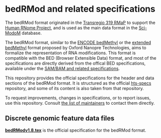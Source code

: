 bedRMod and related specifications
==================================

The bedRMod format originated in the [Transregio 319 RMaP](https://www.trr319-rmap.de) to support the [Human RNome Project](https://humanrnomeproject.org), and is used as the main data format in the [Sci-ModoM](https://scimodom.dieterichlab.org/) database. 

The bedRMod format, similar to the [ENCODE bedMethyl](https://www.encodeproject.org/data-standards/wgbs) or the [extended bedMethyl](https://nanoporetech.github.io/modkit) format proposed by Oxford Nanopre Technologies, aims to formalize the representation of RNA modifications. 
This format is compatible with the BED (Browser Extensible Data) format, and most of the specifications are directly derived from the offical 
BED specifications, available under the [SAM/BAM and related specifications](http://samtools.github.io/hts-specs).

This repository provides the official specifications for the header and data sections of the bedRMod format. It is structured as the 
official [hts-specs](https://github.com/samtools/hts-specs/) repository, and some of its content is also taken from that repository.

To request improvements, changes in specifications, or to report issues, use this repository. Consult [the list of maintainers](MAINTAINERS.md) to 
contact them directly.


Discrete genomic feature data files
-----------------------------------

**[bedRModv1.8.tex]** is the official specification for the bedRMod format.


[bedRModv1.8.tex]:    https://dieterich-lab.github.io/euf-specs/bedRModv1.8.pdf

